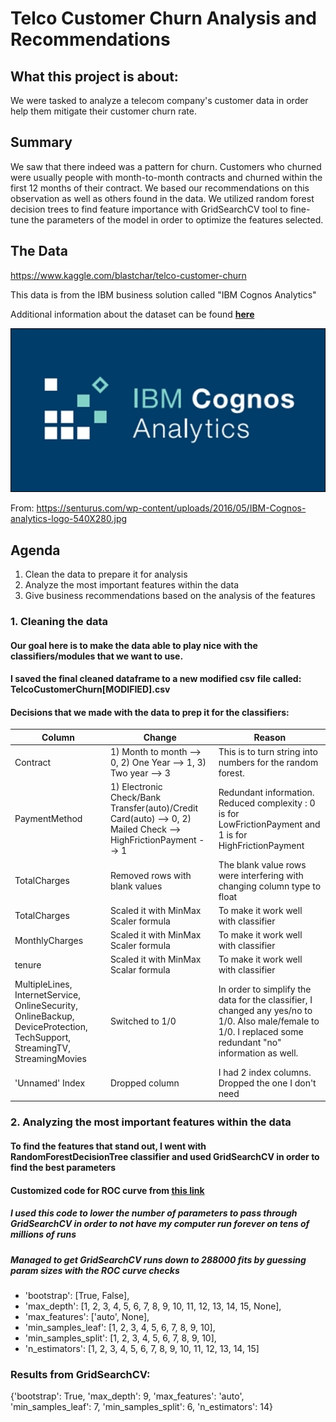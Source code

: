 # Telco Customer Churn Analysis and Recommendations

## What this project is about:
  We were tasked to analyze a telecom company's customer data in order help them mitigate their customer churn rate.

## Summary
  We saw that there indeed was a pattern for churn. Customers who churned were usually people with month-to-month contracts and churned within the first 12 months of their contract. We based our recommendations on this observation as well as others found in the data. We utilized random forest decision trees to find feature importance with GridSearchCV tool to fine-tune the parameters of the model in order to optimize the features selected. 

## The Data
https://www.kaggle.com/blastchar/telco-customer-churn

This data is from the IBM business solution called "IBM Cognos Analytics"

Additional information about the dataset can be found [**here**](https://community.ibm.com/community/user/businessanalytics/blogs/steven-macko/2018/09/12/base-samples-for-ibm-cognos-analytics)


![](https://github.com/akuppan1/Flatiron-Mod3Project-FINAL/blob/main/README%20Pics/IBM-Cognos-analytics-logo-540X280.jpg?raw=true)

From: https://senturus.com/wp-content/uploads/2016/05/IBM-Cognos-analytics-logo-540X280.jpg


## Agenda
1. Clean the data to prepare it for analysis
2. Analyze the most important features within the data 
3. Give business recommendations based on the analysis of the features


### 1. Cleaning the data

#### Our goal here is to make the data able to play nice with the classifiers/modules that we want to use.
#### I saved the final cleaned dataframe to a new modified csv file called: TelcoCustomerChurn[MODIFIED].csv
#### Decisions that we made with the data to prep it for the classifiers:

| Column | Change | Reason |
| ----- | ----- | ----- |
| Contract | 1) Month to month --> 0, 2) One Year --> 1, 3) Two year --> 3 | This is to turn string into numbers for the random forest.
| PaymentMethod | 1) Electronic Check/Bank Transfer(auto)/Credit Card(auto) --> 0, 2) Mailed Check --> HighFrictionPayment --> 1 | Redundant information. Reduced complexity : 0 is for LowFrictionPayment and 1 is for HighFrictionPayment|
| TotalCharges | Removed rows with blank values | The blank value rows were interfering with changing column type to float |  
| TotalCharges | Scaled it with MinMax Scaler formula | To make it work well with classifier | 
| MonthlyCharges | Scaled it with MinMax Scaler formula | To make it work well with classifier | 
| tenure | Scaled it with MinMax Scalar formula | To make it work well with classifier | 
| MultipleLines, InternetService, OnlineSecurity, OnlineBackup, DeviceProtection, TechSupport, StreamingTV, StreamingMovies | Switched to 1/0 | In order to simplify the data for the classifier, I changed any yes/no to 1/0. Also male/female to 1/0. I replaced some redundant "no" information as well. |
| 'Unnamed' Index | Dropped column | I had 2 index columns. Dropped the one I don't need |


### 2. Analyzing the most important features within the data

#### To find the features that stand out, I went with RandomForestDecisionTree classifier and used GridSearchCV in order to find the best parameters
#### Customized code for ROC curve from [this link](https://medium.com/all-things-ai/in-depth-parameter-tuning-for-random-forest-d67bb7e920d)
##### I used this code to lower the number of parameters to pass through GridSearchCV in order to not have my computer run forever on tens of millions of runs
##### Managed to get GridSearchCV runs down to 288000 fits by guessing param sizes with the ROC curve checks
* 'bootstrap': [True, False],
* 'max_depth': [1, 2, 3, 4, 5, 6, 7, 8, 9, 10, 11, 12, 13, 14, 15, None],
* 'max_features': ['auto', None],
* 'min_samples_leaf': [1, 2, 3, 4, 5, 6, 7, 8, 9, 10],
* 'min_samples_split': [1, 2, 3, 4, 5, 6, 7, 8, 9, 10],
* 'n_estimators': [1, 2, 3, 4, 5, 6, 7, 8, 9, 10, 11, 12, 13, 14, 15]

### Results from GridSearchCV:

{'bootstrap': True,
 'max_depth': 9,
 'max_features': 'auto',
 'min_samples_leaf': 7,
 'min_samples_split': 6,
 'n_estimators': 14}

